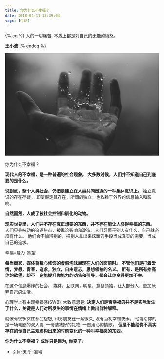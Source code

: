 ```yaml
---
title: 你为什么不幸福？
date: 2018-04-11 13:39:04
tags: [生活]
---
```


{% cq %}
人的一切痛苦, 本质上都是对自己的无能的愤怒。

**王小波**
{% endcq %}

<img src="/asserts/201804161.jpg" class="full-image" />
<!-- more -->

你为什么不幸福？

**现代人的不幸福，是一种普遍的社会现象。**
**大多数时候，人们并不知道自己到底要的是什么。**

**说到底，整个人类社会，仍旧是建立在人类共同塑造的一种集体意识上。**
独立意识的存在存疑。
即使假定其存在，所谓的独立，也依赖于外界的信息输入和影响。

**自然而然，人成了被社会控制和驯化的动物。**

**现实世界里，人们并不存在真正想要的东西，并不存在能让人获得幸福的东西。**
人们只是被动的追逐热点，被舆论影响和改造。人们习惯于别人有什么，自己就必须有什么。
他们会不加辨别的，把别人拿出来炫耀的手段当成真实的需要，当成自己的追求。

幸福=能力-欲望

**每当商家，媒体将精心修饰的虚假泡沫展现在人们的面前时。**
**不管他们是打着爱情，梦想，青春，追求，独立，自由意志，思想领袖的名义。**
**所有，是所有抬高你的欲望，却不一定能提升你能力的劝告和引导，都会让你变得更加不幸。**


在这个信息爆炸的社会，
媒体，互联网，明星，意见领袖，让大部分人，更加厌弃自己的生活。

心理学上有主观幸福感(SWB), 大致意思是:
**决定人们是否幸福的并不是实际发生了什么，关键是人们对所发生的事情在情绪上做出何种解释。**

就像有很多女性都会抱怨, 和男朋友在一起很久, 没有当初幸福快乐。
他能给你的是一场电影的双人票, 一份装裱好的礼物, 一首用心的情歌。
**但是不能给你不真实存在的你自己主观虚构出来的时刻变化的一种叫幸福感的东西。**


**你为什么不幸福？**
**或许只是因为,**
**你变了。**


- 引用: 
    知乎-妄明